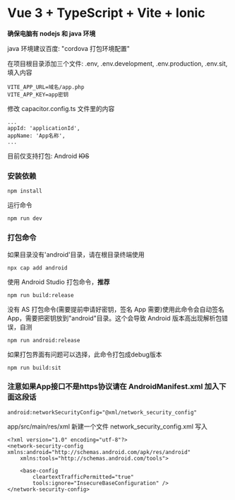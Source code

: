 # Vue 3 + TypeScript + Vite + Ionic

**确保电脑有 nodejs 和 java 环境**

java 环境建议百度: "cordova 打包环境配置"

在项目根目录添加三个文件: .env, .env.development, .env.production, .env.sit, 填入内容

```
VITE_APP_URL=域名/app.php
VITE_APP_KEY=app密钥
```

修改 capacitor.config.ts 文件里的内容

```
...
appId: 'applicationId',
appName: 'App名称',
...
```

目前仅支持打包: Android ~~IOS~~

### 安装依赖

```
npm install
```

运行命令

```
npm run dev
```

### 打包命令

如果目录没有'android'目录，请在根目录终端使用

```
npx cap add android
```

使用 Android Studio 打包命令，**推荐**

```
npm run build:release
```

没有 AS 打包命令(需要提前申请好密钥，签名 App 需要)使用此命令会自动签名 App，需要把密钥放到"android"目录。这个会导致 Android 版本高出现解析包错误，自测

```
npm run android:release
```

如果打包界面有问题可以选择，此命令打包成debug版本
```
npm run build:sit
```

### 注意如果App接口不是https协议请在 AndroidManifest.xml 加入下面这段话
```
android:networkSecurityConfig="@xml/network_security_config"
```
app/src/main/res/xml 新建一个文件 network_security_config.xml 写入
```
<?xml version="1.0" encoding="utf-8"?>
<network-security-config xmlns:android="http://schemas.android.com/apk/res/android"
    xmlns:tools="http://schemas.android.com/tools">
 
    <base-config
        cleartextTrafficPermitted="true"
        tools:ignore="InsecureBaseConfiguration" />
</network-security-config>
```

